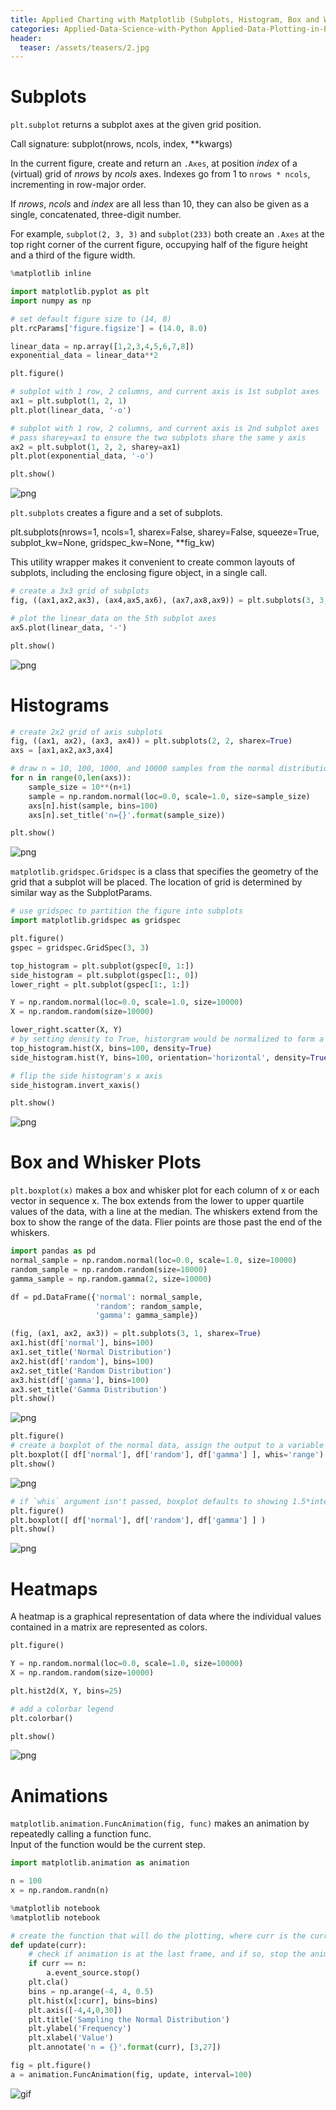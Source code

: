 ```yaml
---
title: Applied Charting with Matplotlib (Subplots, Histogram, Box and Whisker Plot, Heatmap, Animation)
categories: Applied-Data-Science-with-Python Applied-Data-Plotting-in-Python
header:
  teaser: /assets/teasers/2.jpg
---
```


# Subplots

`plt.subplot` returns a subplot axes at the given grid position.

Call signature: subplot(nrows, ncols, index, \*\*kwargs)

In the current figure, create and return an `.Axes`, at position *index* of a (virtual) grid of *nrows* by *ncols* axes.  Indexes go from 1 to `nrows * ncols`, incrementing in row-major order.

If *nrows*, *ncols* and *index* are all less than 10, they can also be given as a single, concatenated, three-digit number.

For example, ``subplot(2, 3, 3)`` and ``subplot(233)`` both create an `.Axes` at the top right corner of the current figure, occupying half of the figure height and a third of the figure width.


```python
%matplotlib inline

import matplotlib.pyplot as plt
import numpy as np

# set default figure size to (14, 8)
plt.rcParams['figure.figsize'] = (14.0, 8.0)
```


```python
linear_data = np.array([1,2,3,4,5,6,7,8])
exponential_data = linear_data**2

plt.figure()

# subplot with 1 row, 2 columns, and current axis is 1st subplot axes
ax1 = plt.subplot(1, 2, 1)
plt.plot(linear_data, '-o')

# subplot with 1 row, 2 columns, and current axis is 2nd subplot axes
# pass sharey=ax1 to ensure the two subplots share the same y axis
ax2 = plt.subplot(1, 2, 2, sharey=ax1)
plt.plot(exponential_data, '-o')

plt.show()
```


![png](https://lh3.googleusercontent.com/ZAOIBZTKA6pkvEsAAWtXFAY2JIaq4bdHwBMQN2T2N39FCUV7vt4tsmrVSzSlHTiiRKEeV-x0gWeknHdfwkOKVF7OwvsvbTxprE3LkXIKttUzD8H28Kz5vjMNUKN-MXnBTrCK7RYd2A=w2400)


`plt.subplots` creates a figure and a set of subplots.

plt.subplots(nrows=1, ncols=1, sharex=False, sharey=False, squeeze=True, subplot_kw=None, gridspec_kw=None, \*\*fig_kw)

This utility wrapper makes it convenient to create common layouts of subplots, including the enclosing figure object, in a single call.


```python
# create a 3x3 grid of subplots
fig, ((ax1,ax2,ax3), (ax4,ax5,ax6), (ax7,ax8,ax9)) = plt.subplots(3, 3, sharex=True, sharey=True)

# plot the linear_data on the 5th subplot axes
ax5.plot(linear_data, '-')

plt.show()
```


![png](https://lh3.googleusercontent.com/JSO0tlE6Mz9jglKY8A3E-YGdjVilY_eHuB4t4y3Q1Yyxvll7PZBIqP4GM6dKJuH0DWYEQfVicqxQIUeTsiaxwq2pLwTWrdHm48osVGybc2f4RMIGSjUnP4McG8R6nXuHK24YMDOmtQ=w2400)


# Histograms


```python
# create 2x2 grid of axis subplots
fig, ((ax1, ax2), (ax3, ax4)) = plt.subplots(2, 2, sharex=True)
axs = [ax1,ax2,ax3,ax4]

# draw n = 10, 100, 1000, and 10000 samples from the normal distribution and plot corresponding histograms
for n in range(0,len(axs)):
    sample_size = 10**(n+1)
    sample = np.random.normal(loc=0.0, scale=1.0, size=sample_size)
    axs[n].hist(sample, bins=100)
    axs[n].set_title('n={}'.format(sample_size))

plt.show()
```


![png](https://lh3.googleusercontent.com/iBpRzIkTN85w2Nbjy3dx5XuKY1PgmSeisFT9zHBLemhAlD3PoCp-EMANe9zIxoOWz4XKmBtz6kyA1dPMtk7UNtLEt-BTGX-tbIooCO8_MabDoCgcg2kqxnWjesp8ZgjWISzmHm6ZtQ=w2400)


`matplotlib.gridspec.Gridspec` is a class that specifies the geometry of the grid that a subplot will be placed. The location of grid is determined by similar way as the SubplotParams.


```python
# use gridspec to partition the figure into subplots
import matplotlib.gridspec as gridspec

plt.figure()
gspec = gridspec.GridSpec(3, 3)

top_histogram = plt.subplot(gspec[0, 1:])
side_histogram = plt.subplot(gspec[1:, 0])
lower_right = plt.subplot(gspec[1:, 1:])

Y = np.random.normal(loc=0.0, scale=1.0, size=10000)
X = np.random.random(size=10000)

lower_right.scatter(X, Y)
# by setting density to True, historgram would be normalized to form a probability density
top_histogram.hist(X, bins=100, density=True)
side_histogram.hist(Y, bins=100, orientation='horizontal', density=True)

# flip the side histogram's x axis
side_histogram.invert_xaxis()

plt.show()
```


![png](https://lh3.googleusercontent.com/d6Ei7uMvetnAtObZ56EGU1oNzNdSzlyWyUafm-HbRgtikluShaVIULdsBdd0F5TDlCJdH7BYtnb9-ECyjyYKGLP983bnRLo7ppH-KzvfCV5HqWBbGcj88g3ot43VnWOxZXri5xe2uQ=w2400)


# Box and Whisker Plots

`plt.boxplot(x)` makes a box and whisker plot for each column of x or each vector in sequence x. The box extends from the lower to upper quartile values of the data, with a line at the median. The whiskers extend from the box to show the range of the data. Flier points are those past the end of the whiskers.


```python
import pandas as pd
normal_sample = np.random.normal(loc=0.0, scale=1.0, size=10000)
random_sample = np.random.random(size=10000)
gamma_sample = np.random.gamma(2, size=10000)

df = pd.DataFrame({'normal': normal_sample,
                   'random': random_sample,
                   'gamma': gamma_sample})
```


```python
(fig, (ax1, ax2, ax3)) = plt.subplots(3, 1, sharex=True)
ax1.hist(df['normal'], bins=100)
ax1.set_title('Normal Distribution')
ax2.hist(df['random'], bins=100)
ax2.set_title('Random Distribution')
ax3.hist(df['gamma'], bins=100)
ax3.set_title('Gamma Distribution')
plt.show()
```


![png](https://lh3.googleusercontent.com/kPaxYszUgW_9Jq861rUMiwpPm668oaQEnfEJ_-BJ-k7khf3ANnVjBaeDSa4CPpZmjR2rpG4FiFeG0hal8ZgHeNj2WCxjr1XWbCSXdt3poCjgfWW0FBLV2r6rU4GlTXGujn2o_GT5Jw=w2400)



```python
plt.figure()
# create a boxplot of the normal data, assign the output to a variable to supress output
plt.boxplot([ df['normal'], df['random'], df['gamma'] ], whis='range')
plt.show()
```


![png](https://lh3.googleusercontent.com/-2HFFJhW9f-te9o_cC2Dtc0WMLdJuFfqqvTVgdKDL5vwjPwW65vFkOx5eTDz3VWbSDdOQx7YQsA7YiOrQIm3Ve8hdtbosmfYwdPe889H49CRB6FSSQg8IrpzU192CV4qaF9qXphtuA=w2400)



```python
# if `whis` argument isn't passed, boxplot defaults to showing 1.5*interquartile (IQR) whiskers with outliers
plt.figure()
plt.boxplot([ df['normal'], df['random'], df['gamma'] ] )
plt.show()
```


![png](https://lh3.googleusercontent.com/7HbTQnClu--q2y3TPvHOZkR5oHX9GrKA7u-ArT7fCiK9LGez3w3ow8A9rJ3pIJ09-TCBdg7M76sR773U2kBh48nZHPBOTGUypt5BxhE8ZX47driqO-U2W-MxH84UdyJJB9oFVEptsw=w2400)


# Heatmaps

A heatmap is a graphical representation of data where the individual values contained in a matrix are represented as colors.




```python
plt.figure()

Y = np.random.normal(loc=0.0, scale=1.0, size=10000)
X = np.random.random(size=10000)

plt.hist2d(X, Y, bins=25)

# add a colorbar legend
plt.colorbar()

plt.show()
```


![png](https://lh3.googleusercontent.com/Re22c4sutaoAaFnyLfjzfPfCYxxmexw39DRHg7NNTdFkuPqitQ-ooL6TuqdI2BjZi9DOi_xwk0VRtdSkjg4sSK8-XsSx0jqb7wy21VUxKk1h3r-VZ92JcfI8F1HYYltfmRl0AdWX2Q=w2400)


# Animations

`matplotlib.animation.FuncAnimation(fig, func)` makes an animation by repeatedly calling a function func. <br>
Input of the function would be the current step.


```python
import matplotlib.animation as animation

n = 100
x = np.random.randn(n)
```


```python
%matplotlib notebook
%matplotlib notebook
```



```python
# create the function that will do the plotting, where curr is the current frame
def update(curr):
    # check if animation is at the last frame, and if so, stop the animation
    if curr == n:
        a.event_source.stop()
    plt.cla()
    bins = np.arange(-4, 4, 0.5)
    plt.hist(x[:curr], bins=bins)
    plt.axis([-4,4,0,30])
    plt.title('Sampling the Normal Distribution')
    plt.ylabel('Frequency')
    plt.xlabel('Value')
    plt.annotate('n = {}'.format(curr), [3,27])
```


```python
fig = plt.figure()
a = animation.FuncAnimation(fig, update, interval=100)
```

![gif](https://lh3.googleusercontent.com/Ft8-vIaV94SStUlfJlN7JkUOpF7F7FMJ5mEeOR7ge4raOG2u6MWUNTlYUDLypoTKW86r77sLIhe8LF5FHW7WPsZiPw4mhr1AsGZsBhILNWWPIvboCUyPJyq3sZGkKuMDxzoS0KNiAQ=w2400)
